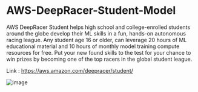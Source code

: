 # AWS-DeepRacer-Student-Model
 
AWS DeepRacer Student helps high school and college-enrolled students around the globe develop their ML skills in a fun, hands-on autonomous racing league. Any student age 16 or older, can leverage 20 hours of ML educational material and 10 hours of monthly model training compute resources for free. Put your new found skills to the test for your chance to win prizes by becoming one of the top racers in the global student league. 

Link : https://aws.amazon.com/deepracer/student/


![image](https://github.com/user-attachments/assets/f573f3b6-6edb-4a38-8b9e-7db442ab3d30)

